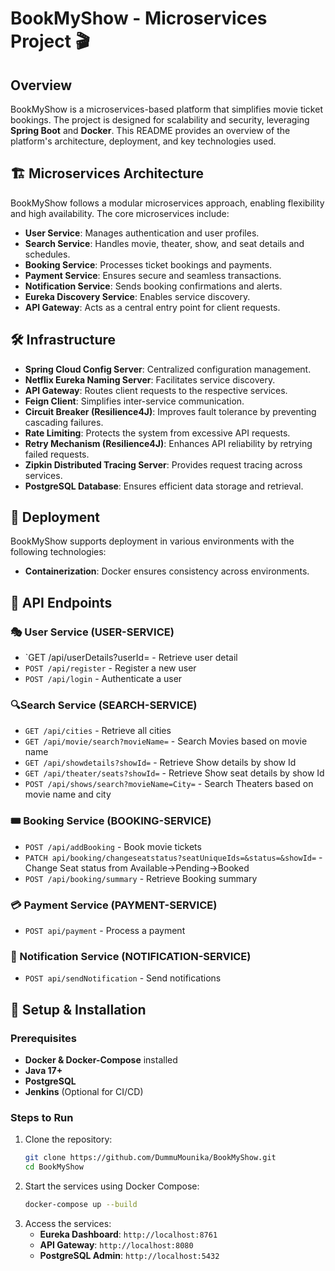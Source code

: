 # BookMyShow - Microservices Project 🎬

## Overview  
BookMyShow is a microservices-based platform that simplifies movie ticket bookings. The project is designed for scalability and security, leveraging **Spring Boot** and **Docker**. This README provides an overview of the platform's architecture, deployment, and key technologies used.

## 🏗️ Microservices Architecture
BookMyShow follows a modular microservices approach, enabling flexibility and high availability. The core microservices include:

- **User Service**: Manages authentication and user profiles.
- **Search Service**: Handles movie, theater, show, and  seat details and schedules.
- **Booking Service**: Processes ticket bookings and payments.
- **Payment Service**: Ensures secure and seamless transactions.
- **Notification Service**: Sends booking confirmations and alerts.
- **Eureka Discovery Service**: Enables service discovery.
- **API Gateway**: Acts as a central entry point for client requests.

## 🛠️ Infrastructure
- **Spring Cloud Config Server**: Centralized configuration management.
- **Netflix Eureka Naming Server**: Facilitates service discovery.
- **API Gateway**: Routes client requests to the respective services.
- **Feign Client**: Simplifies inter-service communication.
- **Circuit Breaker (Resilience4J)**: Improves fault tolerance by preventing cascading failures.
- **Rate Limiting**: Protects the system from excessive API requests.
- **Retry Mechanism (Resilience4J)**: Enhances API reliability by retrying failed requests.
- **Zipkin Distributed Tracing Server**: Provides request tracing across services.
- **PostgreSQL Database**: Ensures efficient data storage and retrieval.

## 🚀 Deployment
BookMyShow supports deployment in various environments with the following technologies:

- **Containerization**: Docker ensures consistency across environments.

## 📌 API Endpoints
### 🎭 User Service (USER-SERVICE)
- `GET /api/userDetails?userId= - Retrieve user detail
- `POST /api/register` - Register a new user
- `POST /api/login` - Authenticate a user

### 🔍Search Service (SEARCH-SERVICE)
- `GET /api/cities` - Retrieve all cities
- `GET /api/movie/search?movieName=` - Search Movies based on movie name
- `GET /api/showdetails?showId=` - Retrieve Show details by show Id
- `GET /api/theater/seats?showId=` - Retrieve Show seat details by show Id
- `POST /api/shows/search?movieName=City=` - Search Theaters based on movie name and city

### 🎟️ Booking Service (BOOKING-SERVICE)
- `POST /api/addBooking` - Book movie tickets
- `PATCH api/booking/changeseatstatus?seatUniqueIds=&status=&showId=` - Change Seat status from Available->Pending->Booked
- `POST /api/booking/summary` - Retrieve Booking summary

### 💳 Payment Service (PAYMENT-SERVICE)
- `POST api/payment` - Process a payment

### 🔔 Notification Service (NOTIFICATION-SERVICE)
- `POST api/sendNotification` - Send notifications

## 🎯 Setup & Installation
### Prerequisites
- **Docker & Docker-Compose** installed
- **Java 17+**
- **PostgreSQL**
- **Jenkins** (Optional for CI/CD)

### Steps to Run
1. Clone the repository:
   ```bash
   git clone https://github.com/DummuMounika/BookMyShow.git
   cd BookMyShow
   ```
2. Start the services using Docker Compose:
   ```bash
   docker-compose up --build
   ```
3. Access the services:
   - **Eureka Dashboard**: `http://localhost:8761`
   - **API Gateway**: `http://localhost:8080`
   - **PostgreSQL Admin**: `http://localhost:5432`


